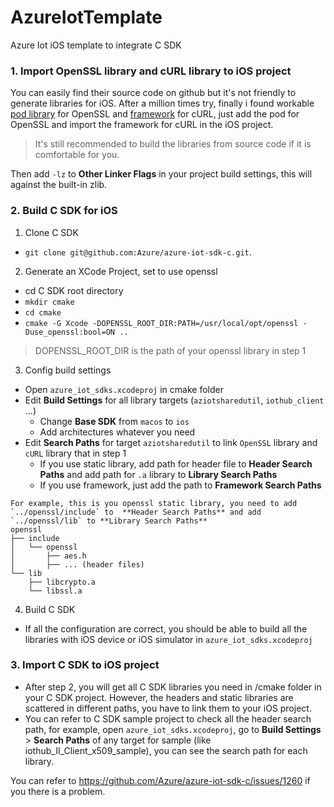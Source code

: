 # AzureIotTemplate
Azure Iot iOS template to integrate C SDK

### 1. Import OpenSSL library and cURL library to iOS project

You can easily find their source code on github but it's not friendly to generate libraries for iOS. After a million times try, finally i found workable [pod library](https://github.com/krzyzanowskim/OpenSSL) for OpenSSL and [framework](https://github.com/Cogosense/iOSCurlFramework/releases) for cURL, just add the pod for OpenSSL and import the framework for cURL in the iOS project.

> It's still recommended to build the libraries from source code if it is comfortable for you.

Then add `-lz` to **Other Linker Flags** in your project build settings, this will against the built-in zlib.


### 2. Build C SDK for iOS

1. Clone C SDK
- `git clone git@github.com:Azure/azure-iot-sdk-c.git`.

2. Generate an XCode Project, set to use openssl
-    cd C SDK root directory
-   `mkdir cmake`
-   `cd cmake`
-   `cmake -G Xcode -DOPENSSL_ROOT_DIR:PATH=/usr/local/opt/openssl -Duse_openssl:bool=ON ..`

> DOPENSSL_ROOT_DIR is the path of your openssl library in step 1

3. Config build settings
-   Open `azure_iot_sdks.xcodeproj` in cmake folder
-   Edit **Build Settings** for all library targets (`aziotsharedutil`, `iothub_client` ...)
    -  Change **Base SDK** from `macos` to `ios`
    -  Add architectures whatever you need
-   Edit **Search Paths** for target `aziotsharedutil` to link `OpenSSL` library and `cURL` library that  in step 1
    -  If you use static library, add path for header file to **Header Search Paths** and add path for `.a` library to **Library Search Paths**
    -  If you use framework, just add the path to **Framework Search Paths**

```
For example, this is you openssl static library, you need to add `../openssl/include` to  **Header Search Paths** and add `../openssl/lib` to **Library Search Paths**
openssl
├── include
│   └── openssl
│       ├── aes.h
│       ├── ... (header files)
└── lib
    ├── libcrypto.a
    └── libssl.a
```

4. Build C SDK
-   If all the configuration are correct, you should be able to build all the libraries with iOS device or iOS simulator in `azure_iot_sdks.xcodeproj`

### 3. Import C SDK to iOS project
- After step 2, you will get all C SDK libraries you need in /cmake folder in your C SDK project. However,  the headers and static libraries are scattered in different paths, you have to link them to your iOS project.
- You can refer to C SDK sample project to check all the header search path, for example, open `azure_iot_sdks.xcodeproj`, go to **Build Settings** > **Search Paths** of any target for sample (like iothub_II_Client_x509_sample), you can see the search path for each library.

  
You can refer to  https://github.com/Azure/azure-iot-sdk-c/issues/1260 if you there is a problem.
